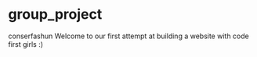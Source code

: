 # group_project
conserfashun
Welcome to our first attempt at building a website with code first girls :) 
